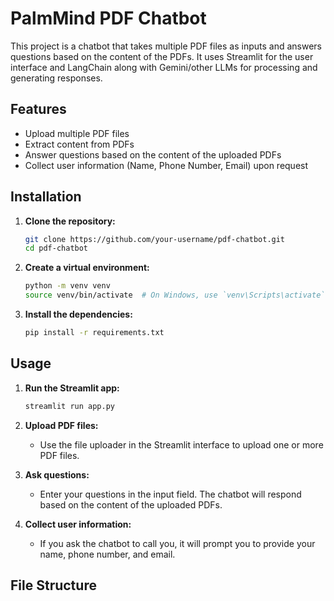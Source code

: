 # PalmMind PDF Chatbot

This project is a chatbot that takes multiple PDF files as inputs and answers questions based on the content of the PDFs. It uses Streamlit for the user interface and LangChain along with Gemini/other LLMs for processing and generating responses.

## Features

- Upload multiple PDF files
- Extract content from PDFs
- Answer questions based on the content of the uploaded PDFs
- Collect user information (Name, Phone Number, Email) upon request

## Installation

1. **Clone the repository:**

    ```bash
    git clone https://github.com/your-username/pdf-chatbot.git
    cd pdf-chatbot
    ```

2. **Create a virtual environment:**

    ```bash
    python -m venv venv
    source venv/bin/activate  # On Windows, use `venv\Scripts\activate`
    ```

3. **Install the dependencies:**

    ```bash
    pip install -r requirements.txt
    ```

## Usage

1. **Run the Streamlit app:**

    ```bash
    streamlit run app.py
    ```

2. **Upload PDF files:**

    - Use the file uploader in the Streamlit interface to upload one or more PDF files.

3. **Ask questions:**

    - Enter your questions in the input field. The chatbot will respond based on the content of the uploaded PDFs.

4. **Collect user information:**

    - If you ask the chatbot to call you, it will prompt you to provide your name, phone number, and email.

## File Structure


